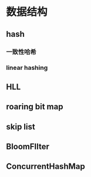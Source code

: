 # 数据结构

## hash
### 一致性哈希
### linear hashing

## HLL

## roaring bit map

## skip list

## BloomFIlter

## ConcurrentHashMap
